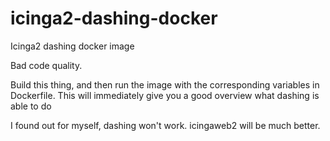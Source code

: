 # icinga2-dashing-docker
Icinga2 dashing docker image

Bad code quality.

Build this thing, and then run the image with the corresponding variables in Dockerfile. This will immediately give you a good overview what dashing is able to do

I found out for myself, dashing won't work. icingaweb2 will be much better.
